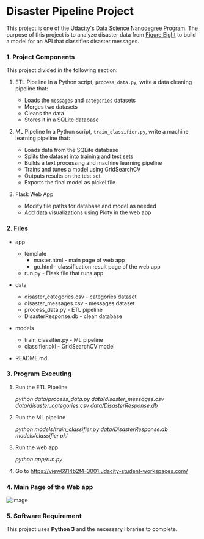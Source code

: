 # Disaster Pipeline Project

This project is one of the [Udacity's Data Science Nanodegree Program](https://www.udacity.com/course/data-scientist-nanodegree--nd025). The purpose of this project is to analyze disaster data from [Figure Eight](https://appen.com/) to build a model for an API that classifies disaster messages. 

### 1. Project Components
This project divided in the following section:
1. ETL Pipeline 
   In a Python script, `process_data.py`, write a data cleaning pipeline that:
   * Loads the `messages` and `categories` datasets
   * Merges two datasets
   * Cleans the data
   * Stores it in a SQLite database
   
   
2. ML Pipeline
   In a Python script, `train_classifier.py`, write a machine learning pipeline that:
   * Loads data from the SQLite database
   * Splits the dataset into training and test sets
   * Builds a text processing and machine learning pipeline
   * Trains and tunes a model using GridSearchCV
   * Outputs results on the test set
   * Exports the final model as pickel file
   
   
3. Flask Web App
   * Modify file paths for database and model as needed
   * Add data visualizations using Ploty in the web app

### 2. Files

- app
  * template
       * master.html - main page of web app
       * go.html - classification result page of the web app
  * run.py - Flask file that runs app
  
- data
  * disaster_categories.csv - categories dataset
  * disaster_messages.csv - messages dataset
  * process_data.py - ETL pipeline
  * DisasterResponse.db - clean database
  
- models
  * train_classifier.py - ML pipeline
  * classifier.pkl - GridSearchCV model
  
- README.md

### 3. Program Executing

1. Run the ETL Pipeline 

   *python data/process_data.py data/disaster_messages.csv data/disaster_categories.csv data/DisasterResponse.db*

2. Run the ML pipeline 

   *python models/train_classifier.py data/DisasterResponse.db models/classifier.pkl*

3. Run the web app

   *python app/run.py*
   
4. Go to https://view6914b2f4-3001.udacity-student-workspaces.com/ 

### 4. Main Page of the Web app
![image](https://user-images.githubusercontent.com/82325933/129431345-942be171-2ad2-4476-adda-dec23d51ebf7.png)

### 5. Software Requirement

This project uses **Python 3** and the necessary libraries to complete. 


```python

```
